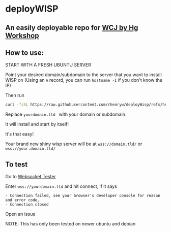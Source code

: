 # deployWISP

## An easily deployable repo for [WCJ by Hg Workshop](https://github.com/MercuryWorkshop/wisp-client-js)

How to use:
---


START WITH A FRESH UBUNTU SERVER


Point your desired domain/subdomain to the server that you want to install WISP on (Using an `A` record, you can run `hostname -I` if you don't know the IP)

Then run
```bash
curl -fsSL https://raw.githubusercontent.com/rhenryw/deployWisp/refs/heads/main/install.sh | bash -s yourdomain.tld

```
Replace `yourdomain.tld ` with your domain or subdomain.

It will install and start by itself!

It's that easy!

Your brand new shiny wisp server will be at `wss://domain.tld/` or `wss://your.domain.tld/`

To test
---
Go to [Websocket Tester](https://piehost.com/websocket-tester)

Enter `wss://yourdomain.tld` and hit connect, if it says 

```
- Connection failed, see your browser's developer console for reason and error code.
- Connection closed
```

Open an issue

NOTE: This has only been tested on newer ubuntu and debian
